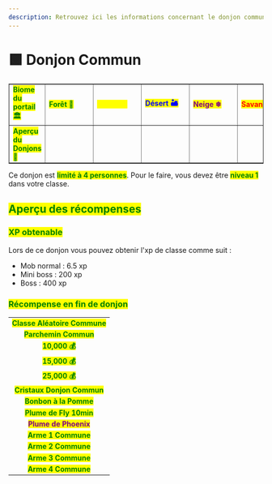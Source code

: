 ```yaml
---
description: Retrouvez ici les informations concernant le donjon commun
---
```


# 🟩 Donjon Commun

<table border="1" cellspacing="0" cellpadding="6">
  <tr>
    <td><mark style="color:green;"><strong>Biome du portail 🏛</strong></mark></td>
    <td><mark style="color:green;"><strong>Forêt 🌳</strong></mark></td>
    <td><mark style="color:yellow;"><strong>Jungle 🦜</strong></mark></td>
    <td><mark style="color:blue;"><strong>Désert 🏜</strong></mark></td>
    <td><mark style="color:purple;"><strong>Neige ❄</strong></mark></td>
    <td><mark style="color:red;"><strong>Savane 🦏</strong></mark></td>
    <td><mark style="color:red;"><strong>Marais 🐸</strong></mark></td>
    <td><mark style="color:red;"><strong>Messa 🌵</strong></mark></td>
    <td><mark style="color:red;"><strong>Nether 🔥</strong></mark></td>
  </tr>
  <tr>
    <td><mark style="color:green;"><strong>Aperçu du Donjons 📸</strong></mark></td>
    <td>
      <figure>
        <img src="../../.gitbook/assets/Les_Donjons/Portail/Commun/Foret.png" alt="">
      </figure>
    </td>
    <td>
      <figure>
        <img src="../../.gitbook/assets/Les_Donjons/Portail/Commun/Jungle.png" alt="">
      </figure>
    </td>
    <td>
      <figure>
        <img src="../../.gitbook/assets/Les_Donjons/Portail/Commun/Desert.png" alt="">
      </figure>
    </td>
    <td>
      <figure>
        <img src="../../.gitbook/assets/Les_Donjons/Portail/Commun/Neige.png" alt="">
      </figure>
    </td>
    <td>
      <figure>
        <img src="../../.gitbook/assets/Les_Donjons/Portail/Commun/Savane.png" alt="">
      </figure>
    </td>
    <td>
      <figure>
        <img src="../../.gitbook/assets/Les_Donjons/Portail/Commun/Marais.png" alt="">
      </figure>
    </td>
    <td>
      <figure>
        <img src="../../.gitbook/assets/Les_Donjons/Portail/Commun/Messa.png" alt="">
      </figure>
    </td>
    <td>
      <figure>
        <img src="../../.gitbook/assets/Les_Donjons/Portail/Commun/Nether.png" alt="">
      </figure>
    </td>
  </tr>
</table>

Ce donjon est <mark style="color:green;">**limité à 4 personnes**</mark>. Pour le faire, vous devez être <mark style="color:green;">**niveau 1**</mark> dans votre classe.

## <mark style="color:green;">Aperçu des récompenses</mark>

### <mark style="color:green;">XP obtenable</mark>
Lors de ce donjon vous pouvez obtenir l'xp de classe comme suit : 

* Mob normal : 6.5 xp
* Mini boss : 200 xp
* Boss : 400 xp


### <mark style="color:green;">Récompense en fin de donjon</mark>

|                                                                              |
|:----------------------------------------------------------------------------:|
| <mark style="color:green;"><strong>Classe Aléatoire Commune</strong></mark>  |
| <mark style="color:green;"><strong>Parchemin Commun</strong></mark>          |
| <mark style="color:green;"><strong>10,000 💰</strong></mark>                 |
| <mark style="color:green;"><strong>15,000 💰</strong></mark>                 |
| <mark style="color:green;"><strong>25,000 💰</strong></mark>                 |
| <mark style="color:green;"><strong>Cristaux Donjon Commun</strong></mark>    |
| <mark style="color:green;"><strong>Bonbon à la Pomme</strong></mark>         |
| <mark style="color:green;"><strong>Plume de Fly 10min</strong></mark>        |
| <mark style="color:purple;"><strong>Plume de Phoenix</strong></mark>         |
| <mark style="color:green;"><strong>Arme 1 Commune</strong></mark>            |
| <mark style="color:green;"><strong>Arme 2 Commune</strong></mark>            |
| <mark style="color:green;"><strong>Arme 3 Commune</strong></mark>            |
| <mark style="color:green;"><strong>Arme 4 Commune</strong></mark>            |


